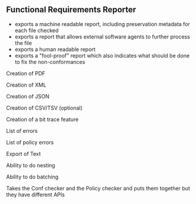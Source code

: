 ## Functional Requirements Reporter


* exports a machine readable report, including preservation metadata for each file checked
* exports a report that allows external software agents to further process the file
* exports a human readable report
* exports a "fool-proof" report which also indicates what should be done to fix the non-conformances

Creation of PDF

Creation of XML

Creation of JSON

Creation of CSV/TSV (optional)

Creation of a bit trace feature

List of errors

List of policy errors

Export of Text

Ability to do nesting

Ability to do batching

Takes the Conf checker and the Policy checker and puts them together but they have different APIs